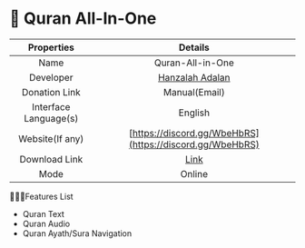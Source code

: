 # 💎 Quran All-In-One

|       Properties      |                                               Details                                               |
| :-------------------: | :-------------------------------------------------------------------------------------------------: |
|          Name         |                                           Quran-All-in-One                                          |
|       Developer       |                         [Hanzalah Adalan‬](mailto:hanzalah.adalan@gmail.com)                        |
|     Donation Link     |                                            Manual(Email)                                            |
| Interface Language(s) |                                               English                                               |
|    Website(If any)    |                       [https://discord.gg/WbeHbRS](https://discord.gg/WbeHbRS)                      |
|     Download Link     | [Link](https://www.microsoft.com/en-us/p/quran-all-in-one/9nblggh4vbj6#activetab=pivot:overviewtab) |
|          Mode         |                                                Online                                               |

💁🏽‍♂️Features List

* Quran Text
* Quran Audio
* Quran Ayath/Sura Navigation
